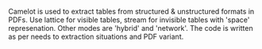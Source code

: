 Camelot is used to  extract tables from structured & unstructured formats in PDFs. Use lattice for visible tables, stream for invisible tables with 'space' represenation. Other modes are 'hybrid' and 'network'. The code is written as per needs to extraction situations and PDF variant.  
